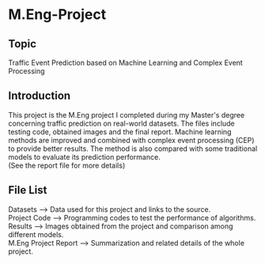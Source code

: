 # M.Eng-Project
## Topic
Traffic Event Prediction based on Machine Learning and Complex Event Processing
## Introduction
This project is the M.Eng project I completed during my Master's degree concerning traffic prediction on real-world datasets. The files include testing code, obtained images and the final report. Machine learning methods are improved and combined with complex event processing (CEP) to provide better results. The method is also compared with some traditional models to evaluate its prediction performance.  
(See the report file for more details)
## File List
Datasets --> Data used for this project and links to the source.  
Project Code --> Programming codes to test the performance of algorithms.  
Results --> Images obtained from the project and comparison among different models.  
M.Eng Project Report --> Summarization and related details of the whole project.
